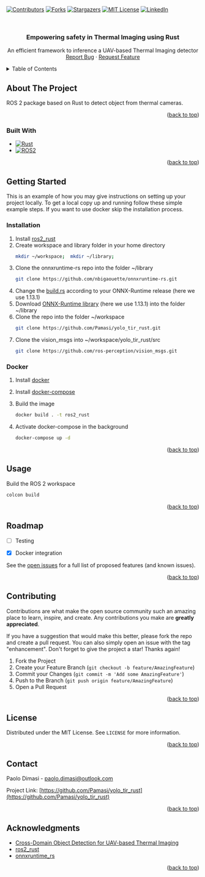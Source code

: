 <!-- Improved compatibility of back to top link: See: https://github.com/othneildrew/Best-README-Template/pull/73 -->
<a name="readme-top"></a>
<!--
*** Thanks for checking out the Best-README-Template. If you have a suggestion
*** that would make this better, please fork the repo and create a pull request
*** or simply open an issue with the tag "enhancement".
*** Don't forget to give the project a star!
*** Thanks again! Now go create something AMAZING! :D
-->



<!-- PROJECT SHIELDS -->
<!--
*** I'm using markdown "reference style" links for readability.
*** Reference links are enclosed in brackets [ ] instead of parentheses ( ).
*** See the bottom of this document for the declaration of the reference variables
*** for contributors-url, forks-url, etc. This is an optional, concise syntax you may use.
*** https://www.markdownguide.org/basic-syntax/#reference-style-links
-->
[![Contributors][contributors-shield]][contributors-url]
[![Forks][forks-shield]][forks-url]
[![Stargazers][stars-shield]][stars-url]
[![MIT License][license-shield]][license-url]
[![LinkedIn][linkedin-shield]][linkedin-url]
<!-- [![Issues][issues-shield]][issues-url] -->

<!-- PROJECT LOGO -->
<br />
<div align="center">

<h3 align="center">Empowering safety in Thermal Imaging using Rust
</h3>

  <p align="center">
    An efficient framework to inference a UAV-based Thermal Imaging detector 
    <br />
    <a href="https://github.com/Pamasi/yolo_tir_rust/issues">Report Bug</a>
    ·
    <a href="https://github.com/Pamasi/yolo_tir_rust/issues">Request Feature</a>
  </p>
</div>



<!-- TABLE OF CONTENTS -->
<details>
  <summary>Table of Contents</summary>
  <ol>
    <li>
      <a href="#about-the-project">About The Project</a>
      <ul>
        <li><a href="#built-with">Built With</a></li>
      </ul>
    </li>
    <li>
      <a href="#getting-started">Getting Started</a>
      <ul>
        <li><a href="#prerequisites">Prerequisites</a></li>
        <li><a href="#installation">Installation</a></li>
      </ul>
    </li>
    <li><a href="#usage">Usage</a></li>
    <li><a href="#roadmap">Roadmap</a></li>
    <li><a href="#contributing">Contributing</a></li>
    <li><a href="#license">License</a></li>
    <li><a href="#contact">Contact</a></li>
    <li><a href="#acknowledgments">Acknowledgments</a></li>
  </ol>
</details>



<!-- ABOUT THE PROJECT -->
## About The Project
ROS 2 package based on Rust to detect object from thermal cameras.

<p align="right">(<a href="#readme-top">back to top</a>)</p>



### Built With

* [![Rust][Rust.js]][Rust-url]
* [![ROS2][ROS2.js]][ROS2-url]


<p align="right">(<a href="#readme-top">back to top</a>)</p>



<!-- GETTING STARTED -->
## Getting Started

This is an example of how you may give instructions on setting up your project locally.
To get a local copy up and running follow these simple example steps.
If you  want to use docker skip the installation process.
### Installation

1. Install  [ros2_rust](https://github.com/ros2-rust/ros2_rust)
3. Create  workspace and library folder in your home directory
   ```sh
   mkdir ~/workspace;  mkdir ~/library;
   ```
2. Clone the onnxruntime-rs repo into the folder ~/library
   ```sh
   git clone https://github.com/nbigaouette/onnxruntime-rs.git

   ```
3. Change the [build.rs](https://github.com/nbigaouette/onnxruntime-rs/blob/master/onnxruntime-sys/build.rs) according to your ONNX-Runtime release (here we use 1.13.1)
3. Download [ONNX-Runtime library](https://github.com/microsoft/onnxruntime/releases) (here we use 1.13.1) into the folder ~/library
4. Clone the repo into the folder ~/workspace
   ```sh
   git clone https://github.com/Pamasi/yolo_tir_rust.git

   ```
5. Clone the vision_msgs into  ~/workspace/yolo_tir_rust/src
   ```sh
   git clone https://github.com/ros-perception/vision_msgs.git

   ```

### Docker 
1. Install [docker](https://docs.docker.com/engine/install/)
2. Install [docker-compose](https://docs.docker.com/compose/install/)

3. Build the image
   ```sh
   docker build . -t ros2_rust

   ```
4. Activate docker-compose in the background
   ```sh
   docker-compose up -d
   ```


<p align="right">(<a href="#readme-top">back to top</a>)</p>

<!-- USAGE EXAMPLES -->
## Usage

Build the ROS 2 workspace
   ```sh
   colcon build 
   ```

<p align="right">(<a href="#readme-top">back to top</a>)</p>



<!-- ROADMAP -->
## Roadmap

- [ ] Testing
- [X] Docker integration


See the [open issues](https://github.com/Pamasi/yolo_tir_rust/issues) for a full list of proposed features (and known issues).

<p align="right">(<a href="#readme-top">back to top</a>)</p>



<!-- CONTRIBUTING -->
## Contributing

Contributions are what make the open source community such an amazing place to learn, inspire, and create. Any contributions you make are **greatly appreciated**.

If you have a suggestion that would make this better, please fork the repo and create a pull request. You can also simply open an issue with the tag "enhancement".
Don't forget to give the project a star! Thanks again!

1. Fork the Project
2. Create your Feature Branch (`git checkout -b feature/AmazingFeature`)
3. Commit your Changes (`git commit -m 'Add some AmazingFeature'`)
4. Push to the Branch (`git push origin feature/AmazingFeature`)
5. Open a Pull Request

<p align="right">(<a href="#readme-top">back to top</a>)</p>



<!-- LICENSE -->
## License

Distributed under the MIT License. See `LICENSE` for more information.

<p align="right">(<a href="#readme-top">back to top</a>)</p>



<!-- CONTACT -->
## Contact

Paolo Dimasi - paolo.dimasi@outlook.com

Project Link: [https://github.com/Pamasi/yolo_tir_rust](https://github.com/Pamasi/yolo_tir_rust)

<p align="right">(<a href="#readme-top">back to top</a>)</p>



<!-- ACKNOWLEDGMENTS -->
## Acknowledgments
* [Cross-Domain Object Detection for UAV-based Thermal Imaging](https://github.com/Pamasi/tir_cross_domain)
* [ros2_rust](https://github.com/ros2-rust/ros2_rust)
* [onnxruntime_rs](https://github.com/nbigaouette/onnxruntime-rs)

<p align="right">(<a href="#readme-top">back to top</a>)</p>



<!-- MARKDOWN LINKS & IMAGES -->
<!-- https://www.markdownguide.org/basic-syntax/#reference-style-links -->
[contributors-shield]: https://img.shields.io/github/contributors/Pamasi/yolo_tir_rust.svg?style=for-the-badge
[contributors-url]: https://github.com/Pamasi/yolo_tir_rust/graphs/contributors
[forks-shield]: https://img.shields.io/github/forks/Pamasi/yolo_tir_rust.svg?style=for-the-badge
[forks-url]: https://github.com/Pamasi/yolo_tir_rust/network/members
[stars-shield]: https://img.shields.io/github/stars/Pamasi/yolo_tir_rust.svg?style=for-the-badge
[stars-url]: https://github.com/Pamasi/yolo_tir_rust/stargazers
[issues-shield]: https://img.shields.io/github/issues/Pamasi/repo_name.svg?style=for-the-badge
[issues-url]: https://github.com/Pamasi/yolo_tir_rust/issues
[license-shield]: https://img.shields.io/github/license/Pamasi/yolo_tir_rust.svg?style=for-the-badge
[license-url]: https://github.com/Pamasi/yolo_tir_rust/blob/master/LICENSE.txt
[linkedin-shield]: https://img.shields.io/badge/-LinkedIn-black.svg?style=for-the-badge&logo=linkedin&colorB=555
[linkedin-url]: https://linkedin.com/in/paolo-dimasi


[Rust-url]: https://www.rust-lang.org/
[Rust.js]: https://img.shields.io/badge/Rust-20232A?style=for-the-badge&logo=rust&logoColor=61DAFB
[ROS2-url]: https://www.ros.org/
[ROS2.js]: https://img.shields.io/badge/ROS-2-35495E?style=for-the-badge&logo=ros2&logoColor=4FC08D

